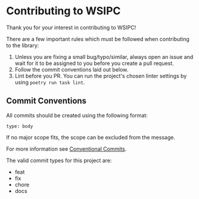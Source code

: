 # Contributing to WSIPC

Thank you for your interest in contributing to WSIPC!

There are a few important rules which must be followed when contributing to the library:

1. Unless you are fixing a small bug/typo/similar, always open an issue and wait for it to be assigned to you before you create a pull request.
2. Follow the commit conventions laid out below.
3. Lint before you PR. You can run the project's chosen linter settings by using `poetry run task lint`.

## Commit Conventions

All commits should be created using the following format:

`type: body`

If no major scope fits, the scope can be excluded from the message.

For more information see [Conventional Commits](https://www.conventionalcommits.org/en/v1.0.0/).

The valid commit types for this project are:

- feat
- fix
- chore
- docs
